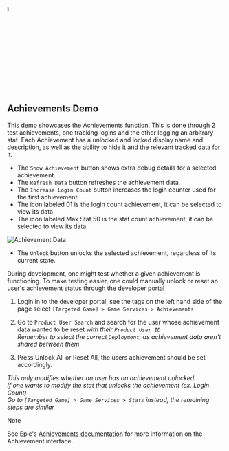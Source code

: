 <a href="/README.md"><img src="/com.playeveryware.eos/Documentation~/images/PlayEveryWareLogo.gif" alt="README.md" width="5%"/></a>

## **Achievements Demo**
This demo showcases the Achievements function. This is done through 2 test achievements, one tracking logins and the other logging an arbitrary stat. Each Achievement has a unlocked and locked display name and description, as well as the ability to hide it and the relevant tracked data for it.
- The ``Show Achievement`` button shows extra debug details for a selected achievement.
- The ``Refresh Data`` button refreshes the achievement data.
- The ``Increase Login Count`` button increases the login counter used for the first achievement.
- The icon labeled 01 is the login count achievement, it can be selected to view its data.
- The icon labeled Max Stat 50 is the stat count achievement, it can be selected to view its data.

![Achievement Data](../images/eos_sdk_achievements_data.png)

- The ``Unlock`` button unlocks the selected achievement, regardless of its current state.


During development, one might test whether a given achievement is functioning.
To make testing easier, one could manually unlock or reset an user's achievement status through the developer portal

1.  Login in to the developer portal, see the tags on the left hand side of the page
    select `[Targeted Game] > Game Services > Achievements`  

    
2.  Go to `Product User Search` and search for the user whose achievement data wanted to be reset *with their `Product User ID`*  
    *Remember to select the correct `Deployment`, as achievement data aren't shared between them*
    
3.  Press Unlock All or Reset All, the users achievement should be set accordingly.

*This only modifies whether an user has an achievement unlocked.*  
*If one wants to modify the stat that unlocks the achievement (ex. Login Count)*  
*Go to `[Targeted Game] > Game Services > Stats` instead, the remaining steps are similar*

> [!NOTE]
> See Epic's [Achievements documentation](https://dev.epicgames.com/docs/game-services/achievements) for more information on the Achievement interface.